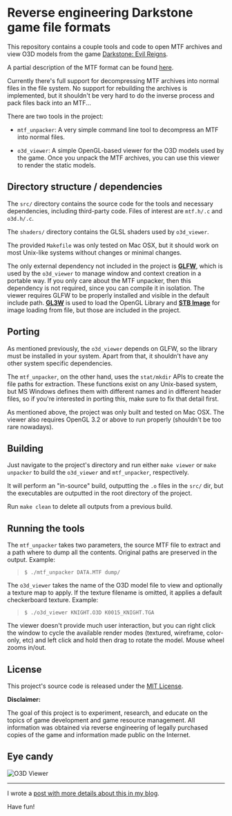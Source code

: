 
# Reverse engineering Darkstone game file formats

This repository contains a couple tools and code to open MTF archives
and view O3D models from the game [Darkstone: Evil Reigns](https://en.wikipedia.org/wiki/Darkstone).

A partial description of the MTF format can be found [here](http://wiki.xentax.com/index.php?title=Darkstone).

Currently there's full support for decompressing MTF archives into
normal files in the file system. No support for rebuilding the archives
is implemented, but it shouldn't be very hard to do the inverse process
and pack files back into an MTF...

There are two tools in the project:

- `mtf_unpacker`: A very simple command line tool to decompress an MTF into normal files.

- `o3d_viewer`: A simple OpenGL-based viewer for the O3D models used by the game.
Once you unpack the MTF archives, you can use this viewer to render the static models.

## Directory structure / dependencies

The `src/` directory contains the source code for the tools and necessary dependencies,
including third-party code. Files of interest are `mtf.h/.c` and `o3d.h/.c`.

The `shaders/` directory contains the GLSL shaders used by `o3d_viewer`.

The provided `Makefile` was only tested on Mac OSX, but it should work on most
Unix-like systems without changes or minimal changes.

The only external dependency not included in the project is [**GLFW**](http://www.glfw.org/),
which is used by the `o3d_viewer` to manage window and context creation in a portable way.
If you only care about the MTF unpacker, then this dependency is not required, since you can
compile it in isolation. The viewer requires GLFW to be properly installed and visible
in the default include path. [**GL3W**](https://github.com/skaslev/gl3w) is used to load the OpenGL Library
and [**STB Image**](https://github.com/nothings/stb) for image loading from file, but those are included in the project.

## Porting

As mentioned previously, the `o3d_viewer` depends on GLFW, so the library must be installed
in your system. Apart from that, it shouldn't have any other system specific dependencies.

The `mtf_unpacker`, on the other hand, uses the `stat/mkdir` APIs to create the file paths
for extraction. These functions exist on any Unix-based system, but MS Windows defines them
with different names and in different header files, so if you're interested in porting this,
make sure to fix that detail first.

As mentioned above, the project was only built and tested on Mac OSX.
The viewer also requires OpenGL 3.2 or above to run properly (shouldn't be too rare nowadays).

## Building

Just navigate to the project's directory and run either `make viewer` or `make unpacker`
to build the `o3d_viewer` and `mtf_unpacker`, respectively.

It will perform an "in-source" build, outputting the `.o` files in the `src/` dir,
but the executables are outputted in the root directory of the project.

Run `make clean` to delete all outputs from a previous build.

## Running the tools

The `mtf_unpacker` takes two parameters, the source MTF file to extract and a path
where to dump all the contents. Original paths are preserved in the output. Example:

> `$ ./mtf_unpacker DATA.MTF dump/`

The `o3d_viewer` takes the name of the O3D model file to view and optionally a texture map
to apply. If the texture filename is omitted, it applies a default checkerboard texture. Example:

> `$ ./o3d_viewer KNIGHT.O3D K0015_KNIGHT.TGA`

The viewer doesn't provide much user interaction, but you can right click the window
to cycle the available render modes (textured, wireframe, color-only, etc) and left click
and hold then drag to rotate the model. Mouse wheel zooms in/out.

## License

This project's source code is released under the [MIT License](http://opensource.org/licenses/MIT).

**Disclaimer:**

The goal of this project is to experiment, research, and educate on the topics of game
development and game resource management. All information was obtained via reverse engineering
of legally purchased copies of the game and information made public on the Internet.

## Eye candy

![O3D Viewer](https://raw.githubusercontent.com/glampert/reverse-engineering-darkstone/master/o3d-viewer.png "O3D Viewer samples")

---

I wrote a [post with more details about this in my blog](http://glampert.com/2015/09-01/reverse-engineering-darkstone/).

Have fun!


